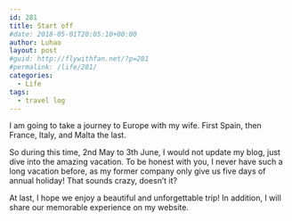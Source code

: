 ```yaml
---
id: 281
title: Start off
#date: 2018-05-01T20:05:10+00:00
author: Luhao
layout: post
#guid: http://flywithfan.net/?p=281
#permalink: /life/281/
categories:
  - Life
tags:
  - travel log
---
```

I am going to take a journey to Europe with my wife. First Spain, then France, Italy, and Malta the last.

So during this time, 2nd May to 3th June, I would not update my blog, just dive into the amazing vacation. To be honest with you, I never have such a long vacation before, as my former company only give us five days of annual holiday! That sounds crazy, doesn&#8217;t it?

At last, I hope we enjoy a beautiful and unforgettable trip! In addition, I will share our memorable experience on my website.